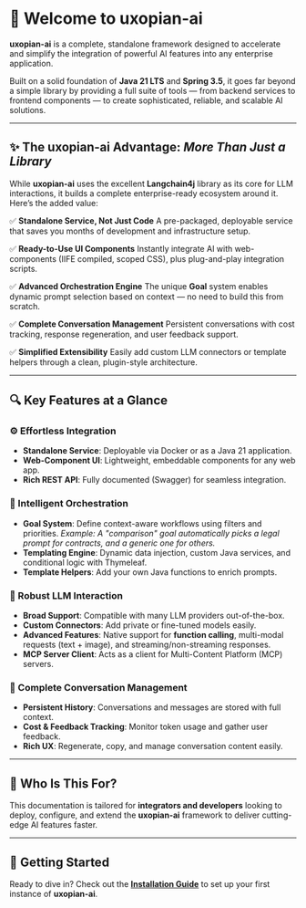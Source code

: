 # 🚀 Welcome to **uxopian-ai**

**uxopian-ai** is a complete, standalone framework designed to accelerate and simplify the integration of powerful AI features into any enterprise application.

Built on a solid foundation of **Java 21 LTS** and **Spring 3.5**, it goes far beyond a simple library by providing a full suite of tools — from backend services to frontend components — to create sophisticated, reliable, and scalable AI solutions.

---

## ✨ The uxopian-ai Advantage: _More Than Just a Library_

While **uxopian-ai** uses the excellent **Langchain4j** library as its core for LLM interactions, it builds a complete enterprise-ready ecosystem around it. Here’s the added value:

✅ **Standalone Service, Not Just Code**
A pre-packaged, deployable service that saves you months of development and infrastructure setup.

✅ **Ready-to-Use UI Components**
Instantly integrate AI with web-components (IIFE compiled, scoped CSS), plus plug-and-play integration scripts.

✅ **Advanced Orchestration Engine**
The unique **Goal** system enables dynamic prompt selection based on context — no need to build this from scratch.

✅ **Complete Conversation Management**
Persistent conversations with cost tracking, response regeneration, and user feedback support.

✅ **Simplified Extensibility**
Easily add custom LLM connectors or template helpers through a clean, plugin-style architecture.

---

## 🔍 Key Features at a Glance

### ⚙️ Effortless Integration

- **Standalone Service**: Deployable via Docker or as a Java 21 application.
- **Web-Component UI**: Lightweight, embeddable components for any web app.
- **Rich REST API**: Fully documented (Swagger) for seamless integration.

### 🧠 Intelligent Orchestration

- **Goal System**: Define context-aware workflows using filters and priorities.
  _Example: A "comparison" goal automatically picks a legal prompt for contracts, and a generic one for others._
- **Templating Engine**: Dynamic data injection, custom Java services, and conditional logic with Thymeleaf.
- **Template Helpers**: Add your own Java functions to enrich prompts.

### 🤖 Robust LLM Interaction

- **Broad Support**: Compatible with many LLM providers out-of-the-box.
- **Custom Connectors**: Add private or fine-tuned models easily.
- **Advanced Features**: Native support for **function calling**, multi-modal requests (text + image), and streaming/non-streaming responses.
- **MCP Server Client**: Acts as a client for Multi-Content Platform (MCP) servers.

### 💬 Complete Conversation Management

- **Persistent History**: Conversations and messages are stored with full context.
- **Cost & Feedback Tracking**: Monitor token usage and gather user feedback.
- **Rich UX**: Regenerate, copy, and manage conversation content easily.

---

## 👥 Who Is This For?

This documentation is tailored for **integrators and developers** looking to deploy, configure, and extend the **uxopian-ai** framework to deliver cutting-edge AI features faster.

---

## 🚀 Getting Started

Ready to dive in? Check out the [**Installation Guide**](/getting_started/installation_guide) to set up your first instance of **uxopian-ai**.
